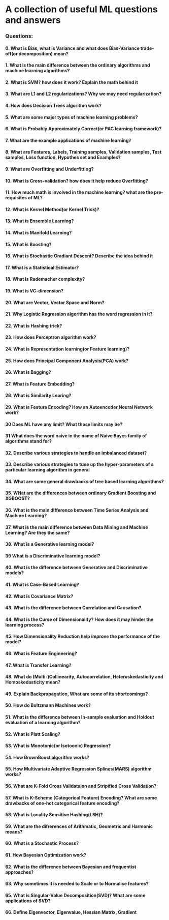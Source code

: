 # A collection of useful ML questions and answers

### Questions:

#### 0. What is Bias, what is Variance and what does Bias-Variance trade-off(or decomposition) mean?
#### 1. What is the main difference between the ordinary algorithms and machine learning algorithms?
#### 2. What is SVM? how does it work? Explain the math behind it
#### 3. What are L1 and L2 regularizations? Why we may need regularization?
#### 4. How does Decision Trees algorithm work?
#### 5. What are some major types of machine learning problems?
#### 6. What is Probably Approximately Correct(or PAC learning framework)?
#### 7. What are the example applications of machine learning?
#### 8. What are Features, Labels, Training samples, Validation samples, Test samples, Loss function, Hypothes set and Examples?
#### 9. What are Overfitting and Underfitting?
#### 10. What is Cross-validation? how does it help reduce Overfitting?
#### 11. How much math is involved in the machine learning? what are the pre-requisites of ML?
#### 12. What is Kernel Method(or Kernel Trick)?
#### 13. What is Ensemble Learning?
#### 14. What is Manifold Learning?
#### 15. What is Boosting?
#### 16. What is Stochastic Gradiant Descent? Describe the idea behind it
#### 17. What is a Statistical Estimator?
#### 18. What is Rademacher complexity?
#### 19. What is VC-dimension?
#### 20. What are Vector, Vector Space and Norm?
#### 21. Why Logistic Regression algorithm has the word regression in it?
#### 22. What is Hashing trick?
#### 23. How does Perceptron algorithm work?
#### 24. What is Representation learning(or Feature learning)?
#### 25. How does Principal Component Analysis(PCA) work?
#### 26. What is Bagging?
#### 27. What is Feature Embedding?
#### 28. What is Similarity Learing?
#### 29. What is Feature Encoding? How an Autoencoder Neural Network work?
#### 30 Does ML have any limit? What those limits may be?
#### 31 What does the word naive in the name of Naive Bayes family of algorithms stand for?
#### 32. Describe various strategies to handle an imbalanced dataset?
#### 33. Describe various strategies to tune up the hyper-parameters of a particular learning algorithm in general
#### 34. What are some general drawbacks of tree based learning algorithms?
#### 35. WHat are the differences between ordinary Gradient Boosting and XGBOOST?
#### 36. What is the main difference between Time Series Analysis and Machine Learning?
#### 37. What is the main difference between Data Mining and Machine Learning? Are they the same?
#### 38. What is a Generative learning model?
#### 39  What is a Discriminative learning model?
#### 40. What is the difference between Generative and Discriminative models?
#### 41. What is Case-Based Learning?
#### 42. What is Covariance Matrix?
#### 43. What is the difference between Correlation and Causation?
#### 44. What is the Curse of Dimensionality? How does it may hinder the learning process?
#### 45. How Dimensionality Reduction help improve the performance of the model?
#### 46. What is Feature Engineering?
#### 47. What is Transfer Learning?
#### 48. What do (Multi-)Collinearity, Autocorrelation, Heteroskedasticity and Homoskedasticity mean?
#### 49. Explain Backpropagation, What are some of its shortcomings?
#### 50. How do Boltzmann Machines work?
#### 51. What is the difference between In-sample evaluation and Holdout evaluation of a learning algorithm?
#### 52. What is Platt Scaling?
#### 53. What is Monotonic(or Isotoonic) Regression?
#### 54. How BrownBoost algorithm works?
#### 55. How Multivariate Adaptive Regression Splines(MARS) algorithm works?
#### 56. What are K-Fold Cross Validataion and Stripified Cross Validation?
#### 57. What is K-Scheme (Categorical Feature) Encoding? What are some drawbacks of one-hot categorical feature encoding?
#### 58. What is Locality Sensitive Hashing(LSH)?
#### 59. What are the difrerences of Arithmatic, Geometric and Harmonic means?
#### 60. What is a Stochastic Process?
#### 61. How Bayesian Optimization work?
#### 62. What is the difference between Bayesian and frequentist approaches?
#### 63. Why sometimes it is needed to Scale or to Normalise features?
#### 65. What is Singular-Value Decomposition(SVD)? What are some applications of SVD?
#### 66. Define Eigenvector, Eigenvalue, Hessian Matrix, Gradient
